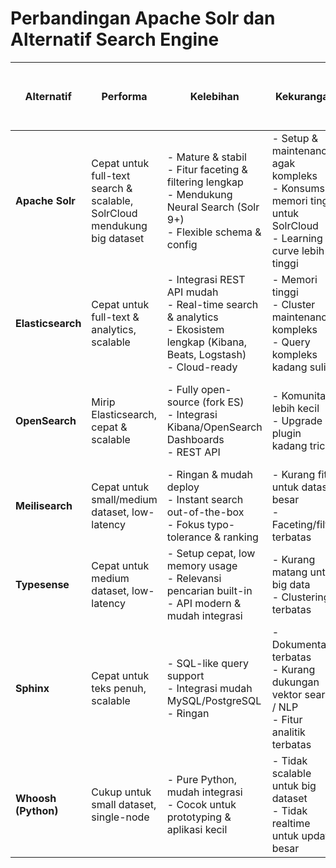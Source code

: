 # Perbandingan Apache Solr dan Alternatif Search Engine

| Alternatif      | Performa                                   | Kelebihan                                                                                 | Kekurangan                                                                                  | Vektor Search / AI | Typo-Tolerance / Ranking | Clustering / HA | Bahasa Client / API | Format File yang Bisa Diindex |
|-----------------|--------------------------------------------|-------------------------------------------------------------------------------------------|--------------------------------------------------------------------------------------------|-----------------|-------------------------|----------------|-------------------|-------------------------------|
| **Apache Solr**   | Cepat untuk full-text search & scalable, SolrCloud mendukung big dataset | - Mature & stabil<br>- Fitur faceting & filtering lengkap<br>- Mendukung Neural Search (Solr 9+)<br>- Flexible schema & config | - Setup & maintenance agak kompleks<br>- Konsumsi memori tinggi untuk SolrCloud<br>- Learning curve lebih tinggi | Ya (Neural Search / Vector) | Baik, configurable | Ya (SolrCloud, shard & replica) | Java, REST, PHP, Python, Go, dll. | JSON, XML, CSV, PDF, Word, Excel, HTML, TXT |
| **Elasticsearch** | Cepat untuk full-text & analytics, scalable | - Integrasi REST API mudah<br>- Real-time search & analytics<br>- Ekosistem lengkap (Kibana, Beats, Logstash)<br>- Cloud-ready | - Memori tinggi<br>- Cluster maintenance kompleks<br>- Query kompleks kadang sulit | Ya (plugin / kNN, dense vector) | Baik, typo-tolerance ada | Ya (shard & replica) | Java, Python, PHP, Go, JS, dll. | JSON, CSV, PDF, Word, Excel, HTML, TXT |
| **OpenSearch**    | Mirip Elasticsearch, cepat & scalable     | - Fully open-source (fork ES)<br>- Integrasi Kibana/OpenSearch Dashboards<br>- REST API | - Komunitas lebih kecil<br>- Upgrade & plugin kadang tricky | Ya (plugin kNN) | Baik | Ya (shard & replica) | Java, Python, PHP, Go, JS, dll. | JSON, CSV, PDF, Word, Excel, HTML, TXT |
| **Meilisearch**   | Cepat untuk small/medium dataset, low-latency | - Ringan & mudah deploy<br>- Instant search out-of-the-box<br>- Fokus typo-tolerance & ranking | - Kurang fit untuk dataset besar<br>- Faceting/filter terbatas | Tidak | Sangat baik, out-of-the-box | Terbatas | REST API, JS, Python, PHP | JSON, CSV, TXT |
| **Typesense**     | Cepat untuk medium dataset, low-latency  | - Setup cepat, low memory usage<br>- Relevansi pencarian built-in<br>- API modern & mudah integrasi | - Kurang matang untuk big data<br>- Clustering terbatas | Tidak | Sangat baik | Terbatas | REST API, JS, Python, PHP | JSON, CSV, TXT |
| **Sphinx**        | Cepat untuk teks penuh, scalable         | - SQL-like query support<br>- Integrasi mudah MySQL/PostgreSQL<br>- Ringan | - Dokumentasi terbatas<br>- Kurang dukungan vektor search / NLP<br>- Fitur analitik terbatas | Tidak | Terbatas | Terbatas | C, PHP, Python, Ruby | CSV, TXT, MySQL data, dokumen teks |
| **Whoosh (Python)** | Cukup untuk small dataset, single-node | - Pure Python, mudah integrasi<br>- Cocok untuk prototyping & aplikasi kecil | - Tidak scalable untuk big dataset<br>- Tidak realtime untuk update besar | Tidak | Terbatas | Tidak | Python | CSV, TXT, XML, JSON |
